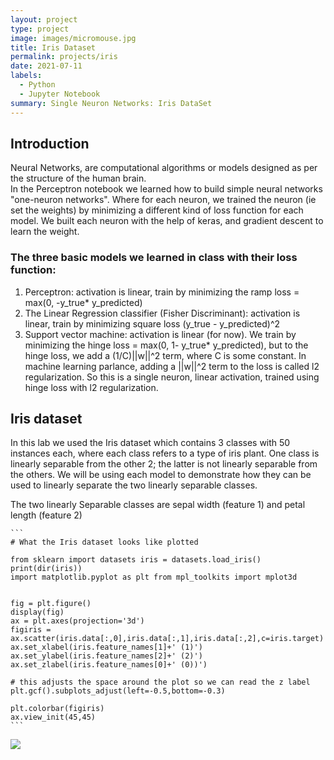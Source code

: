 ```yaml
---
layout: project
type: project
image: images/micromouse.jpg
title: Iris Dataset
permalink: projects/iris
date: 2021-07-11
labels:
  - Python
  - Jupyter Notebook
summary: Single Neuron Networks: Iris DataSet
---
```



## Introduction
Neural Networks, are computational algorithms or models designed as per the structure of the human brain.  
In the Perceptron notebook we learned how to build simple neural networks "one-neuron networks". Where for each neuron, we trained the neuron (ie set the weights) by minimizing a different kind of loss function for each model. We built each neuron with the help of keras, and gradient descent to learn the weight.

### The three basic models we learned in class with their loss function:

 1. Perceptron: activation is linear, train by minimizing the ramp loss = max(0, -y_true* y_predicted)  
 2. The Linear Regression classifier (Fisher Discriminant): activation is linear, train by minimizing square loss (y_true - y_predicted)^2  
 3. Support vector machine: activation is linear (for now). We train by minimizing the hinge loss = max(0, 1- y_true* y_predicted), but to the hinge loss, we add a (1/C)||w||^2 term, where C is some constant. In machine learning parlance, adding a ||w||^2 term to the loss is called l2 regularization. So this is a single neuron, linear activation, trained using hinge loss with l2 regularization.

## Iris dataset

In this lab we used the Iris dataset which contains 3 classes with 50 instances each, where each class refers to a type of iris plant. One class is linearly separable from the other 2; the latter is not linearly separable from the others. We will be using each model to demonstrate how they can be used to linearly separate the two linearly separable classes.

The two linearly Separable classes are sepal width (feature 1) and petal length (feature 2)

    ```
    # What the Iris dataset looks like plotted 
    
    from sklearn import datasets iris = datasets.load_iris() print(dir(iris))
    import matplotlib.pyplot as plt from mpl_toolkits import mplot3d
    

    fig = plt.figure()  
    display(fig)  
    ax = plt.axes(projection='3d')  
    figiris = ax.scatter(iris.data[:,0],iris.data[:,1],iris.data[:,2],c=iris.target) 
    ax.set_xlabel(iris.feature_names[1]+' (1)') 
    ax.set_ylabel(iris.feature_names[2]+' (2)') 
    ax.set_zlabel(iris.feature_names[0]+' (0))')

    # this adjusts the space around the plot so we can read the z label 
    plt.gcf().subplots_adjust(left=-0.5,bottom=-0.3)

    plt.colorbar(figiris) 
    ax.view_init(45,45)
    ```
    
<img class="ui medium right floated rounded image" src="../Iris1.png">



